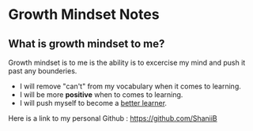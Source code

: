 # Growth Mindset Notes

## What is growth mindset to me?

Growth mindset is to me is the ability is to excercise my mind and push it past any bounderies. 

  <ul>
    <li>I will remove "can't" from my vocabulary when it comes to learning.</li>
    <li>I will be more <b>positive</b> when to comes to learning.</li>
    <li>I will push myself to become a <u>better learner</u>.</li>
  </ul>
 
  
  Here is a link to my personal Github : https://github.com/ShaniiB
   
